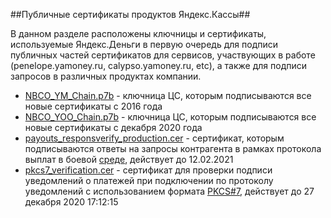 ##Публичные сертификаты продуктов Яндекс.Кассы##

В данном разделе расположены ключницы и сертификаты, используемые Яндекс.Деньги в первую очередь для подписи публичных частей сертификатов для сервисов, участвующих в работе (penelope.yamoney.ru, calypso.yamoney.ru, etc), а также для подписи запросов в различных продуктах компании.  
* [NBCO_YM_Chain.p7b][] - ключница ЦС, которым подписываются все новые сертификаты с 2016 года  
* [NBCO_YOO_Chain.p7b][] - ключница ЦС, которым подписываются все новые сертификаты с декабря 2020 года
* [payouts_responsverify_production.cer][] - сертификат, которым подписываются ответы на запросы контрагента в рамках протокола выплат в боевой [среде][], действует до 12.02.2021  
* [pkcs7_verification.cer][] - сертификат для проверки подписи уведомлений о платежей при подключении по протоколу уведомлений с использованием формата [PKCS#7][], действует до 27 декабря 2020 17:12:15

[NBCO_YM_Chain.p7b]: https://github.com/yandex-money/yandex-money-joinup/blob/master/sertificates/NBCO_YM_Chain.p7b  
[NBCO_YOO_Chain.p7b]: https://github.com/yandex-money/yandex-money-joinup/blob/master/sertificates/NBCO_YOO_Chain.p7b 
[payouts_responsverify_production.cer]: https://github.com/yandex-money/yandex-money-joinup/blob/master/sertificates/payouts_responsverify_production.cer  
[pkcs7_verification.cer]: https://github.com/yandex-money/yandex-money-joinup/blob/master/sertificates/pkcs7_verification.cer
[среде]: https://yookassa.ru/docs/payouts
[PKCS#7]: https://yookassa.ru/docs/payment-solution/notifications/http/basics
